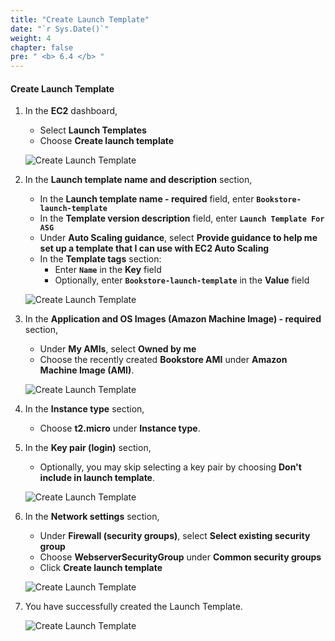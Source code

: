 ```yaml
---
title: "Create Launch Template"
date: "`r Sys.Date()`"
weight: 4
chapter: false
pre: " <b> 6.4 </b> "
---
```


#### Create Launch Template

1. In the **EC2** dashboard,

   - Select **Launch Templates**
   - Choose **Create launch template**

   ![Create Launch Template](/workshop1-FCJ2024/images/6-DeployApplication/6.4-CreateLaunchTemp/0001-createlt.png?featherlight=false&width=90pc)

2. In the **Launch template name and description** section,

   - In the **Launch template name - required** field, enter **`Bookstore-launch-template`**
   - In the **Template version description** field, enter **`Launch Template For ASG`**
   - Under **Auto Scaling guidance**, select **Provide guidance to help me set up a template that I can use with EC2 Auto Scaling**
   - In the **Template tags** section:
     - Enter **`Name`** in the **Key** field
     - Optionally, enter **`Bookstore-launch-template`** in the **Value** field

   ![Create Launch Template](/workshop1-FCJ2024/images/6-DeployApplication/6.4-CreateLaunchTemp/0002-createlt.png?featherlight=false&width=90pc)

3. In the **Application and OS Images (Amazon Machine Image) - required** section,

   - Under **My AMIs**, select **Owned by me**
   - Choose the recently created **Bookstore AMI** under **Amazon Machine Image (AMI)**.

   ![Create Launch Template](/workshop1-FCJ2024/images/6-DeployApplication/6.4-CreateLaunchTemp/0003-createlt.png?featherlight=false&width=90pc)

4. In the **Instance type** section,

   - Choose **t2.micro** under **Instance type**.

5. In the **Key pair (login)** section,

   - Optionally, you may skip selecting a key pair by choosing **Don't include in launch template**.

   ![Create Launch Template](/workshop1-FCJ2024/images/6-DeployApplication/6.4-CreateLaunchTemp/0004-createlt.png?featherlight=false&width=90pc)

6. In the **Network settings** section,

   - Under **Firewall (security groups)**, select **Select existing security group**
   - Choose **WebserverSecurityGroup** under **Common security groups**
   - Click **Create launch template**

   ![Create Launch Template](/workshop1-FCJ2024/images/6-DeployApplication/6.4-CreateLaunchTemp/0005-createlt.png?featherlight=false&width=90pc)

7. You have successfully created the Launch Template.

   ![Create Launch Template](/workshop1-FCJ2024/images/6-DeployApplication/6.4-CreateLaunchTemp/0006-createlt.png?featherlight=false&width=90pc)
